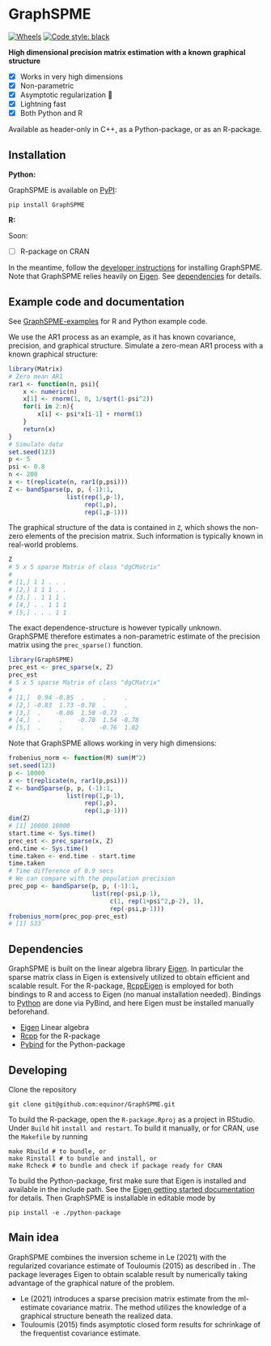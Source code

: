 # GraphSPME
[![Wheels](https://github.com/equinor/GraphSPME/actions/workflows/wheels.yml/badge.svg)](https://github.com/equinor/GraphSPME/actions/workflows/wheels.yml)
[![Code style: black](https://img.shields.io/badge/code%20style-black-000000.svg)](https://github.com/psf/black)

**High dimensional precision matrix estimation with a known graphical structure**

- [x] Works in very high dimensions
- [x] Non-parametric
- [x] Asymptotic regularization 🖖
- [x] Lightning fast
- [x] Both Python and R

Available as header-only in C++, as a Python-package, or as an R-package.

## Installation

**Python:**

GraphSPME is available on [PyPI](https://pypi.org/project/GraphSPME/):

`pip install GraphSPME` 

**R:**

Soon:
- [ ] R-package on CRAN

In the meantime, follow the [developer instructions](#developing) for installing GraphSPME. 
Note that GraphSPME relies heavily on [Eigen](http://eigen.tuxfamily.org/index.php?title=Main_Page).
See [dependencies](#dependencies) for details.



## Example code and documentation

See [GraphSPME-examples](GraphSPME-examples) for R and Python example code.

We use the AR1 process as an example, as it has known covariance, precision, and graphical structure.
Simulate a zero-mean AR1 process with a known graphical structure:
```r
library(Matrix)
# Zero mean AR1
rar1 <- function(n, psi){
    x <- numeric(n)
    x[1] <- rnorm(1, 0, 1/sqrt(1-psi^2))
    for(i in 2:n){
        x[i] <- psi*x[i-1] + rnorm(1)
    }
    return(x)
}
# Simulate data
set.seed(123)
p <- 5
psi <- 0.8
n <- 200
x <- t(replicate(n, rar1(p,psi)))
Z <- bandSparse(p, p, (-1):1,
                list(rep(1,p-1),
                     rep(1,p),
                     rep(1,p-1)))
```
The graphical structure of the data is contained in `Z`, which shows
the non-zero elements of the precision matrix. 
Such information is typically known in real-world problems.
```r
Z
# 5 x 5 sparse Matrix of class "dgCMatrix"
#               
# [1,] 1 1 . . .
# [2,] 1 1 1 . .
# [3,] . 1 1 1 .
# [4,] . . 1 1 1
# [5,] . . . 1 1
```
The exact dependence-structure is however typically unknown.
GraphSPME therefore estimates a non-parametric estimate of the precision matrix
using the `prec_sparse()` function.
```r
library(GraphSPME)
prec_est <- prec_sparse(x, Z)
prec_est
# 5 x 5 sparse Matrix of class "dgCMatrix"
#                                   
# [1,]  0.94 -0.85  .     .     .   
# [2,] -0.83  1.73 -0.78  .     .   
# [3,]  .    -0.86  1.58 -0.73  .   
# [4,]  .     .    -0.70  1.54 -0.78
# [5,]  .     .     .    -0.76  1.02
```
Note that GraphSPME allows working in very high dimensions:
```r
frobenius_norm <- function(M) sum(M^2)
set.seed(123)
p <- 10000
x <- t(replicate(n, rar1(p,psi)))
Z <- bandSparse(p, p, (-1):1,
                list(rep(1,p-1),
                     rep(1,p),
                     rep(1,p-1)))
dim(Z)
# [1] 10000 10000
start.time <- Sys.time()
prec_est <- prec_sparse(x, Z)
end.time <- Sys.time()
time.taken <- end.time - start.time
time.taken
# Time difference of 0.9 secs
# We can compare with the population precision
prec_pop <- bandSparse(p, p, (-1):1, 
                       list(rep(-psi,p-1),
                            c(1, rep(1+psi^2,p-2), 1),
                            rep(-psi,p-1)))
frobenius_norm(prec_pop-prec_est)
# [1] 533
```

## Dependencies
GraphSPME is built on the linear algebra library [Eigen](http://eigen.tuxfamily.org/index.php?title=Main_Page). In particular the sparse matrix class in Eigen is extensively utilized to obtain efficient and scalable result.
For the R-package, [RcppEigen](https://github.com/RcppCore/Rcpp) is employed for both bindings to R and access to Eigen (no manual installation needed).
Bindings to [Python](https://pybind11.readthedocs.io/) are done via PyBind, and here Eigen must be installed manually beforehand.

- [Eigen](http://eigen.tuxfamily.org/index.php?title=Main_Page) Linear algebra
- [Rcpp](https://github.com/RcppCore/Rcpp) for the R-package
- [Pybind](https://pybind11.readthedocs.io/) for the Python-package


## Developing

Clone the repository
```
git clone git@github.com:equinor/GraphSPME.git
```

To build the R-package, open the `R-package.Rproj` as a project in RStudio. Under `Build` hit `install and restart`.
To build it manually, or for CRAN, use the `Makefile` by running
```
make Rbuild # to bundle, or 
make Rinstall # to bundle and install, or
make Rcheck # to bundle and check if package ready for CRAN
```

To build the Python-package, first make sure that Eigen is installed and available in the include path. See the [Eigen getting started documentation](https://eigen.tuxfamily.org/dox/GettingStarted.html) for details.
Then GraphSPME is installable in editable mode by
```
pip install -e ./python-package
```



## Main idea

GraphSPME combines the inversion scheme in Le (2021) with the regularized 
covariance estimate of Touloumis (2015) as described in <write paper>.
The package leverages Eigen to obtain scalable result by numerically taking advantage
of the graphical nature of the problem.

- Le (2021) introduces a sparse precision matrix estimate from the ml-estimate covariance matrix.
The method utilizes the knowledge of a graphical structure beneath the realized data.
- Touloumis (2015) finds asymptotic closed form results for schrinkage of the frequentist covariance estimate.
